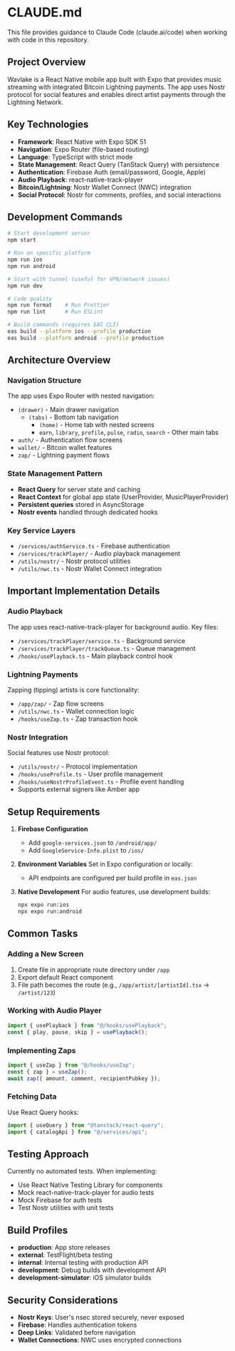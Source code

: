 # CLAUDE.md

This file provides guidance to Claude Code (claude.ai/code) when working with code in this repository.

## Project Overview

Wavlake is a React Native mobile app built with Expo that provides music streaming with integrated Bitcoin Lightning payments. The app uses Nostr protocol for social features and enables direct artist payments through the Lightning Network.

## Key Technologies

- **Framework**: React Native with Expo SDK 51
- **Navigation**: Expo Router (file-based routing)
- **Language**: TypeScript with strict mode
- **State Management**: React Query (TanStack Query) with persistence
- **Authentication**: Firebase Auth (email/password, Google, Apple)
- **Audio Playback**: react-native-track-player
- **Bitcoin/Lightning**: Nostr Wallet Connect (NWC) integration
- **Social Protocol**: Nostr for comments, profiles, and social interactions

## Development Commands

```bash
# Start development server
npm start

# Run on specific platform
npm run ios
npm run android

# Start with tunnel (useful for VPN/network issues)
npm run dev

# Code quality
npm run format    # Run Prettier
npm run lint      # Run ESLint

# Build commands (requires EAS CLI)
eas build --platform ios --profile production
eas build --platform android --profile production
```

## Architecture Overview

### Navigation Structure

The app uses Expo Router with nested navigation:

- `(drawer)` - Main drawer navigation
  - `(tabs)` - Bottom tab navigation
    - `(home)` - Home tab with nested screens
    - `earn`, `library`, `profile`, `pulse`, `radio`, `search` - Other main tabs
- `auth/` - Authentication flow screens
- `wallet/` - Bitcoin wallet features
- `zap/` - Lightning payment flows

### State Management Pattern

- **React Query** for server state and caching
- **React Context** for global app state (UserProvider, MusicPlayerProvider)
- **Persistent queries** stored in AsyncStorage
- **Nostr events** handled through dedicated hooks

### Key Service Layers

- `/services/authService.ts` - Firebase authentication
- `/services/trackPlayer/` - Audio playback management
- `/utils/nostr/` - Nostr protocol utilities
- `/utils/nwc.ts` - Nostr Wallet Connect integration

## Important Implementation Details

### Audio Playback

The app uses react-native-track-player for background audio. Key files:

- `/services/trackPlayer/service.ts` - Background service
- `/services/trackPlayer/trackQueue.ts` - Queue management
- `/hooks/usePlayback.ts` - Main playback control hook

### Lightning Payments

Zapping (tipping) artists is core functionality:

- `/app/zap/` - Zap flow screens
- `/utils/nwc.ts` - Wallet connection logic
- `/hooks/useZap.ts` - Zap transaction hook

### Nostr Integration

Social features use Nostr protocol:

- `/utils/nostr/` - Protocol implementation
- `/hooks/useProfile.ts` - User profile management
- `/hooks/useNostrProfileEvent.ts` - Profile event handling
- Supports external signers like Amber app

## Setup Requirements

1. **Firebase Configuration**

   - Add `google-services.json` to `/android/app/`
   - Add `GoogleService-Info.plist` to `/ios/`

2. **Environment Variables**
   Set in Expo configuration or locally:

   - API endpoints are configured per build profile in `eas.json`

3. **Native Development**
   For audio features, use development builds:
   ```bash
   npx expo run:ios
   npx expo run:android
   ```

## Common Tasks

### Adding a New Screen

1. Create file in appropriate route directory under `/app`
2. Export default React component
3. File path becomes the route (e.g., `/app/artist/[artistId].tsx` → `/artist/123`)

### Working with Audio Player

```typescript
import { usePlayback } from "@/hooks/usePlayback";
const { play, pause, skip } = usePlayback();
```

### Implementing Zaps

```typescript
import { useZap } from "@/hooks/useZap";
const { zap } = useZap();
await zap({ amount, comment, recipientPubkey });
```

### Fetching Data

Use React Query hooks:

```typescript
import { useQuery } from "@tanstack/react-query";
import { catalogApi } from "@/services/api";
```

## Testing Approach

Currently no automated tests. When implementing:

- Use React Native Testing Library for components
- Mock react-native-track-player for audio tests
- Mock Firebase for auth tests
- Test Nostr utilities with unit tests

## Build Profiles

- **production**: App store releases
- **external**: TestFlight/beta testing
- **internal**: Internal testing with production API
- **development**: Debug builds with development API
- **development-simulator**: iOS simulator builds

## Security Considerations

- **Nostr Keys**: User's nsec stored securely, never exposed
- **Firebase**: Handles authentication tokens
- **Deep Links**: Validated before navigation
- **Wallet Connections**: NWC uses encrypted connections

